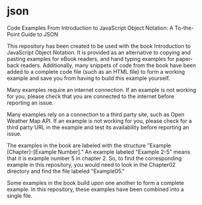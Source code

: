 # json
Code Examples From Introduction to JavaScript Object Notation: A To-the-Point Guide to JSON

This repository has been created to be used with the book Introduction to JavaScript Object Notation.  It is provided as an alternative to copying and pasting examples for eBook readers, and hand typing examples for paper-back readers.  Additionally, many snippets of code from the book have been added to a complete code file (such as an HTML file) to form a working example and save you from having to build this example yourself.  

Many examples require an internet connection.  If an example is not working for you, please check that you are connected to the internet before reporting an issue.

Many examples rely on a connection to a third party site, such as Open Weather Map API.  If an example is not working for you, please check for a third party URL in the example and test its availability before reporting an issue.

The examples in the book are labeled with the structure "Example [Chapter]-[Example Number]."  An example labeled "Example 2-5" means that it is example number 5 in chapter 2.  So, to find the corresponding example in this repository, you would need to look in the Chapter02 directory and find the file labeled "Example05."

Some examples in the book build upon one another to form a complete example.  In this repository, these examples have been combined into a single file.  



